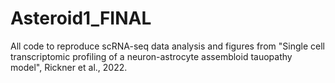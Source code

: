 # Asteroid1_FINAL
All code to reproduce scRNA-seq data analysis and figures from "Single cell transcriptomic profiling of a neuron-astrocyte assembloid tauopathy model", Rickner et al., 2022.
